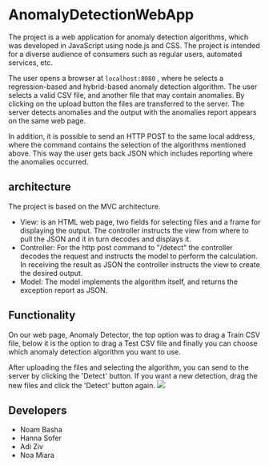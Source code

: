 # AnomalyDetectionWebApp

The project is a web application for anomaly detection algorithms, which was developed in JavaScript using node.js and CSS.
The project is intended for a diverse audience of consumers such as regular users, 
automated services, etc.

The user opens a browser at 
``` localhost:8080 ```
, where he selects a regression-based and hybrid-based anomaly detection algorithm.
The user selects a valid CSV file, and another file that may contain anomalies.
By clicking on the upload button the files are transferred to the server.
The server detects anomalies and the output with the anomalies report appears on the same web page.

In addition, it is possible to send an HTTP POST to the same local address, 
where the command contains the selection of the algorithms mentioned above.
This way the user gets back JSON which includes reporting where the anomalies occurred.

## architecture
The project is based on the MVC architecture.
* View: is an HTML web page, two fields for selecting files and a frame for displaying the output.
The controller instructs the view from where to pull the JSON and it in turn decodes and displays it.
* Controller: For the http post command to "/detect" the controller decodes the request 
and instructs the model to perform the calculation.
In receiving the result as JSON the controller instructs the view to create the desired output.
* Model: The model implements the algorithm itself, and returns the exception report as JSON.

## Functionality
On our web page, Anomaly Detector, the top option was to drag a Train CSV file, 
below it is the option to drag a Test CSV file and finally you can choose which anomaly detection algorithm you want to use.

After uploading the files and selecting the algorithm, you can send to the server by clicking the 'Detect' button.
If you want a new detection, drag the new files and click the 'Detect' button again.
![](Image/AnomalyDetectionWebApp.PNG)

## Developers
* Noam Basha
* Hanna Sofer
* Adi Ziv
* Noa Miara
